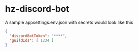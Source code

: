 # hz-discord-bot

A sample appsettings.env.json with secrets would look like this


```json
{
  "discordBotToken": "****",
  "guildIds": [ 1234 ]
}
```